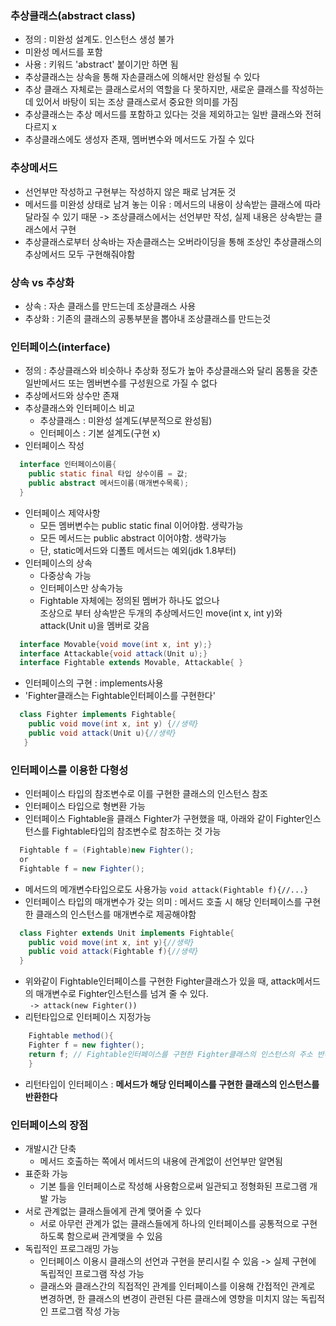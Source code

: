 ### 추상클래스(abstract class)
- 정의 : 미완성 설계도. 인스턴스 생성 불가
- 미완성 메서드를 포함
- 사용 : 키워드 'abstract' 붙이기만 하면 됨
- 추상클래스는 상속을 통해 자손클래스에 의해서만 완성될 수 있다
- 추상 클래스 자체로는 클래스로서의 역할을 다 못하지만, 새로운 클래스를 작성하는데 있어서 바탕이 되는 조상 클래스로서 중요한 의미를 가짐
- 추상클래스는 추상 메서드를 포함하고 있다는 것을 제외하고는 일반 클래스와 전혀 다르지 x
- 추상클래스에도 생성자 존재, 멤버변수와 메서드도 가질 수 있다

### 추상메서드
- 선언부만 작성하고 구현부는 작성하지 않은 패로 남겨둔 것
- 메서드를 미완성 상태로 남겨 놓는 이유 : 메서드의 내용이 상속받는 클래스에 따라 달라질 수 있기 때문 -> 조상클래스에서는 선언부만 작성, 실제 내용은 상속받는 클래스에서 구현
- 추상클래스로부터 상속바는 자손클래스는 오버라이딩을 통해 조상인 추상클래스의 추상메서드 모두 구현해줘야함

### 상속 vs 추상화
- 상속 : 자손 클래스를 만드는데 조상클래스 사용
- 추상화 : 기존의 클래스의 공통부분을 뽑아내 조상클래스를 만드는것 


### 인터페이스(interface)
- 정의 : 추상클래스와 비슷하나 추상화 정도가 높아 추상클래스와 달리 몸통을 갖춘 일반메서드 또는 멤버변수를 구성원으로 가질 수 없다
- 추상메서드와 상수만 존재
- 추상클래스와 인터페이스 비교
  - 추상클래스 : 미완성 설계도(부분적으로 완성됨)
  - 인터페이스 : 기본 설계도(구현 x)   
- 인터페이스 작성
```java
  interface 인터페이스이름{
    public static final 타입 상수이름 = 값;
    public abstract 메서드이름(매개변수목록);
  }
```
- 인터페이스 제약사항
  - 모든 멤버변수는 public static final 이어야함. 생략가능
  - 모든 메서드는 public abstract 이어야함. 생략가능
  - 단, static메서드와 디폴트 메서드는 예외(jdk 1.8부터)
- 인터페이스의 상속
  - 다중상속 가능
  - 인터페이스만 상속가능
  - Fightable 자체에는 정의된 멤버가 하나도 없으나 <br> 조상으로 부터 상속받은 두개의 추상메서드인 move(int x, int y)와 attack(Unit u)을 멤버로 갖음
```java
  interface Movable{void move(int x, int y);}
  interface Attackable{void attack(Unit u);}
  interface Fightable extends Movable, Attackable{ }
``` 
- 인터페이스의 구현 : implements사용
- 'Fighter클래스는 Fightable인터페이스를 구현한다'
```java
  class Fighter implements Fightable{
    public void move(int x, int y) {//생략}
    public void attack(Unit u){//생략}
   }
```

### 인터페이스를 이용한 다형성
- 인터페이스 타입의 참조변수로 이를 구현한 클래스의 인스턴스 참조
- 인터페이스 타입으로 형변환 가능
- 인터페이스 Fightable을 클래스 Fighter가 구현했을 때, 아래와 같이 Fighter인스턴스를 Fightable타입의 참조변수로 참조하는 것 가능
```java
  Fightable f = (Fightable)new Fighter();
  or
  Fightable f = new Fighter();
```
- 메서드의 메개변수타입으로도 사용가능 ``void attack(Fightable f){//...}``
- 인터페이스 타입의 매개변수가 갖는 의미 : 메서드 호출 시 해당 인터페이스를 구현한 클래스의 인스턴스를 매개변수로 제공해야함
```java
  class Fighter extends Unit implements Fightable{
    public void move(int x, int y){//생략}
    public void attack(Fightable f){//생략}
  }
```
- 위와같이 Fightable인터페이스를 구현한 Fighter클래스가 있을 때,  attack메서드의 매개변수로 Fighter인스턴스를 넘겨 줄 수 있다.<br>`` -> attack(new Fighter())``
- 리턴타입으로 인터페이스 지정가능
```java 
    Fightable method(){
    Fighter f = new fighter();
    return f; // Fightable인터페이스를 구현한 Fighter클래스의 인스턴스의 주소 반환
    }
```
- 리턴타입이 인터페이스 : **메서드가 해당 인터페이스를 구현한 클래스의 인스턴스를 반환한다**

### 인터페이스의 장점
- 개발시간 단축
  - 메서드 호출하는 쪽에서 메서드의 내용에 관계없이 선언부만 알면됨 
- 표준화 가능
  - 기본 틀을 인터페이스로 작성해 사용함으로써 일관되고 정형화된 프로그램 개발 가능 
- 서로 관계없는 클래스들에게 관계 맺어줄 수 있다
  - 서로 아무런 관계가 없는 클래스들에게 하나의 인터페이스를 공통적으로 구현하도록 함으로써 관계맺을 수 있음 
- 독립적인 프로그래밍 가능
  - 인터페이스 이용시 클래스의 선언과 구현을 분리시킬 수 있음 -> 실제 구현에 독립적인 프로그램 작성 가능
  - 클래스와 클래스간의 직접적인 관계를 인터페이스를 이용해 간접적인 관계로 변경하면, 한 클래스의 변경이 관련된 다른 클래스에 영향을 미치지 않는 독립적인 프로그램 작성 가능 
